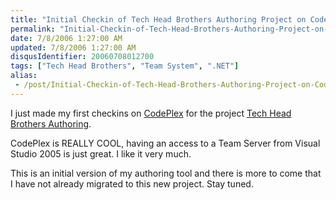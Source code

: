 ```yaml
---
title: "Initial Checkin of Tech Head Brothers Authoring Project on Codeplex"
permalink: "Initial-Checkin-of-Tech-Head-Brothers-Authoring-Project-on-Codeplex"
date: 7/8/2006 1:27:00 AM
updated: 7/8/2006 1:27:00 AM
disqusIdentifier: 20060708012700
tags: ["Tech Head Brothers", "Team System", ".NET"]
alias:
 - /post/Initial-Checkin-of-Tech-Head-Brothers-Authoring-Project-on-Codeplex.aspx/index.html
---
```

I just made my first checkins on [CodePlex](http://www.codeplex.com/) for the project [Tech Head Brothers Authoring](http://www.codeplex.com/Wiki/View.aspx?ProjectName=THBAuthoring).

CodePlex is REALLY COOL, having an access to a Team Server from Visual Studio 2005 is just great. I like it very much.
<!-- more -->

This is an initial version of my authoring tool and there is more to come that I have not already migrated to this new project. Stay tuned.
